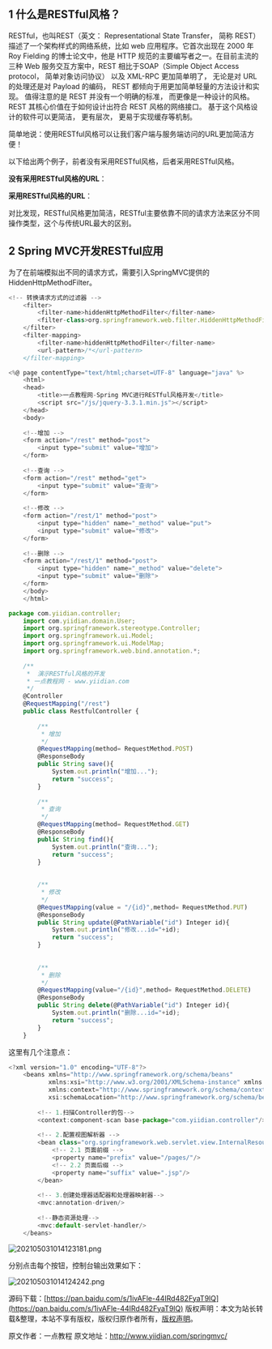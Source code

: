 


## 1 什么是RESTful风格？

RESTful，也叫REST（英文： Representational State Transfer， 简称 REST） 描述了一个架构样式的网络系统，比如 web 应用程序。它首次出现在 2000 年 Roy Fielding 的博士论文中，他是 HTTP 规范的主要编写者之一。在目前主流的三种 Web 服务交互方案中，REST 相比于SOAP（Simple Object Access protocol， 简单对象访问协议） 以及 XML-RPC 更加简单明了， 无论是对 URL 的处理还是对 Payload 的编码， REST 都倾向于用更加简单轻量的方法设计和实现。 值得注意的是 REST 并没有一个明确的标准， 而更像是一种设计的风格。REST 其核心价值在于如何设计出符合 REST 风格的网络接口。 基于这个风格设计的软件可以更简洁， 更有层次， 更易于实现缓存等机制。

简单地说：使用RESTful风格可以让我们客户端与服务端访问的URL更加简洁方便！

以下给出两个例子，前者没有采用RESTful风格，后者采用RESTful风格。

**没有采用RESTful风格的URL**：

**采用RESTful风格的URL**：

对比发现，RESTful风格更加简洁，RESTful主要依靠不同的请求方法来区分不同操作类型，这个与传统URL最大的区别。

## 2 Spring MVC开发RESTful应用

为了在前端模拟出不同的请求方式，需要引入SpringMVC提供的HiddenHttpMethodFilter。

```js 
<!-- 转换请求方式的过滤器 -->
    <filter>
    	<filter-name>hiddenHttpMethodFilter</filter-name>
    	<filter-class>org.springframework.web.filter.HiddenHttpMethodFilter</filter-class>
    </filter>
    <filter-mapping>
    	<filter-name>hiddenHttpMethodFilter</filter-name>
    	<url-pattern>/*</url-pattern>
    </filter-mapping>
```


```js 
<%@ page contentType="text/html;charset=UTF-8" language="java" %>
    <html>
    <head>
        <title>一点教程网-Spring MVC进行RESTful风格开发</title>
        <script src="/js/jquery-3.3.1.min.js"></script>
    </head>
    <body>
    
    <!--增加 -->
    <form action="/rest" method="post">
        <input type="submit" value="增加">
    </form>
    
    <!--查询 -->
    <form action="/rest" method="get">
        <input type="submit" value="查询">
    </form>
    
    <!--修改 -->
    <form action="/rest/1" method="post">
        <input type="hidden" name="_method" value="put">
        <input type="submit" value="修改">
    </form>
    
    <!--删除 -->
    <form action="/rest/1" method="post">
        <input type="hidden" name="_method" value="delete">
        <input type="submit" value="删除">
    </form>
    </body>
    </html>
```


```js 
package com.yiidian.controller;
    import com.yiidian.domain.User;
    import org.springframework.stereotype.Controller;
    import org.springframework.ui.Model;
    import org.springframework.ui.ModelMap;
    import org.springframework.web.bind.annotation.*;
    
    /**
     *  演示RESTful风格的开发
     * 一点教程网 - www.yiidian.com
     */
    @Controller
    @RequestMapping("/rest")
    public class RestfulController {
    
        /**
         * 增加
         */
        @RequestMapping(method= RequestMethod.POST)
        @ResponseBody
        public String save(){
            System.out.println("增加...");
            return "success";
        }
    
        /**
         * 查询
         */
        @RequestMapping(method= RequestMethod.GET)
        @ResponseBody
        public String find(){
            System.out.println("查询...");
            return "success";
        }
    
    
        /**
         * 修改
         */
        @RequestMapping(value = "/{id}",method= RequestMethod.PUT)
        @ResponseBody
        public String update(@PathVariable("id") Integer id){
            System.out.println("修改...id="+id);
            return "success";
        }
    
    
        /**
         * 删除
         */
        @RequestMapping(value="/{id}",method= RequestMethod.DELETE)
        @ResponseBody
        public String delete(@PathVariable("id") Integer id){
            System.out.println("删除...id="+id);
            return "success";
        }
    }
```

这里有几个注意点：


```js 
<?xml version="1.0" encoding="UTF-8"?>
    <beans xmlns="http://www.springframework.org/schema/beans"
           xmlns:xsi="http://www.w3.org/2001/XMLSchema-instance" xmlns:mvc="http://www.springframework.org/schema/mvc"
           xmlns:context="http://www.springframework.org/schema/context"
           xsi:schemaLocation="http://www.springframework.org/schema/beans http://www.springframework.org/schema/beans/spring-beans.xsd http://www.springframework.org/schema/mvc http://www.springframework.org/schema/mvc/spring-mvc.xsd http://www.springframework.org/schema/context http://www.springframework.org/schema/context/spring-context.xsd">
    
        <!-- 1.扫描Controller的包-->
        <context:component-scan base-package="com.yiidian.controller"/>
    
        <!-- 2.配置视图解析器 -->
        <bean class="org.springframework.web.servlet.view.InternalResourceViewResolver">
            <!-- 2.1 页面前缀 -->
            <property name="prefix" value="/pages/"/>
            <!-- 2.2 页面后缀 -->
            <property name="suffix" value=".jsp"/>
        </bean>
    
        <!-- 3.创建处理器适配器和处理器映射器-->
        <mvc:annotation-driven/>
    
        <!--静态资源处理-->
        <mvc:default-servlet-handler/>
    </beans>
```

![202105031014123181.png](https://gitee.com/hezhiyuan007/java-study/raw/master/images/SpringMVC/dc5035f3-9df8-4a92-9539-2c5ad79ace24.png)

分别点击每个按钮，控制台输出效果如下：

![202105031014124242.png](https://gitee.com/hezhiyuan007/java-study/raw/master/images/SpringMVC/95e12e89-dab0-48e1-a0fb-56f0a3d9918b.png)

源码下载：[https://pan.baidu.com/s/1ivAFle-44IRd482FyaT9lQ](https://pan.baidu.com/s/1ivAFle-44IRd482FyaT9lQ)
版权声明：本文为站长转载&整理，本站不享有版权，版权归原作者所有，[版权声明](https://gitee.com/hezhiyuan007/java-notes/raw/master/disclaimer.md)。




原文作者：一点教程 原文地址：http://www.yiidian.com/springmvc/